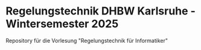# Regelungstechnik DHBW Karlsruhe - Wintersemester 2025
Repository für die Vorlesung "Regelungstechnik für Informatiker"
